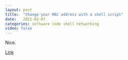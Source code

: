 ```yaml
---
layout: post
title:  "Change your MAC address with a shell script"
date:   2021-02-07
categories: software code shell networking
video: false
---
```


Nice.

[Link](//josh.works/shell-script-basics-change-mac-address)
